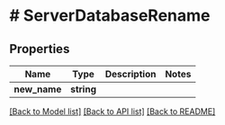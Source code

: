 # # ServerDatabaseRename

## Properties

Name | Type | Description | Notes
------------ | ------------- | ------------- | -------------
**new_name** | **string** |  |

[[Back to Model list]](../../README.md#models) [[Back to API list]](../../README.md#endpoints) [[Back to README]](../../README.md)
